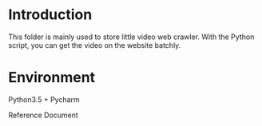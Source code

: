 # Introduction
This folder is mainly used to store little video web crawler. With the Python script, you can get the video on the website batchly.

# Environment
Python3.5 + Pycharm

Reference Document
